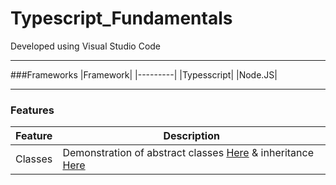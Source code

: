 # Typescript_Fundamentals  

Developed using Visual Studio Code

---

###Frameworks
|Framework|
|---------|
|Typesscript|
|Node.JS|

---

### Features
|Feature|Description|
|-------|-----------|
|Classes| Demonstration of abstract classes [Here]() & inheritance [Here]()|


